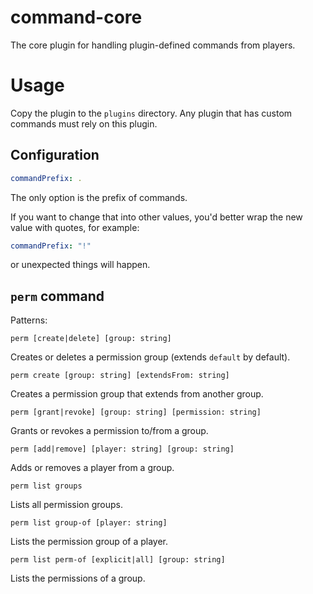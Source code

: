 # command-core

The core plugin for handling plugin-defined commands from players.

# Usage

Copy the plugin to the `plugins` directory. Any plugin that has custom commands must rely on this plugin.

## Configuration

```yaml
commandPrefix: .
```
The only option is the prefix of commands.

If you want to change that into other values, you'd better wrap the new value with quotes, for example:
```yaml
commandPrefix: "!"
```
or unexpected things will happen.

## `perm` command

Patterns:

```
perm [create|delete] [group: string]
```
Creates or deletes a permission group (extends `default` by default).

```
perm create [group: string] [extendsFrom: string]
```
Creates a permission group that extends from another group.

```
perm [grant|revoke] [group: string] [permission: string]
```
Grants or revokes a permission to/from a group.

```
perm [add|remove] [player: string] [group: string]
```
Adds or removes a player from a group.

```
perm list groups
```
Lists all permission groups.

```
perm list group-of [player: string]
```
Lists the permission group of a player.

```
perm list perm-of [explicit|all] [group: string]
```
Lists the permissions of a group.
